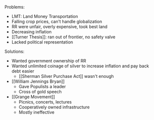 

Problems:
- LMT: Land Money Transportation
- Falling crop prices, can't handle globalization 
- RR were unfair, overly expensive, took best land
- Decreasing inflation 
- [[Turner Thesis]]: ran out of frontier, no safety valve
- Lacked political representation


Solutions:
- Wanted government ownership of RR
- Wanted unlimited coinage of silver to increase inflation and pay back debt easier
	- [[Sherman Silver Purchase Act]] wasn't enough
- [[William Jennings Bryan]]
	- Gave Populists a leader
	- Cross of gold speech
- [[Grange Movement]]
	- Picnics, concerts, lectures
	- Cooperatively owned infrastructure
	- Mostly ineffective


